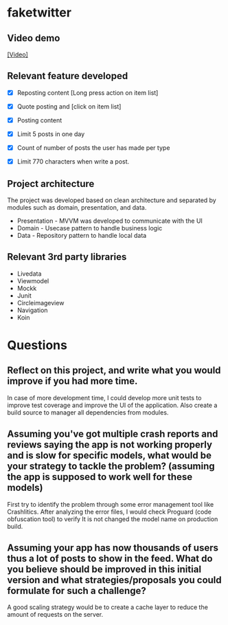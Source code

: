 # faketwitter


## Video demo

[[Video]](https://github.com/douglasalipio/faketwitter/blob/master/demo_resources/full_demo_smallest.mp4)

## Relevant feature developed
- [x] Reposting content [Long press action on item list]
- [x] Quote posting and [click on item list]
- [x] Posting content
- [x] Limit 5 posts in one day 
- [x] Count of number of posts the user has made per type
- [x] Limit 770 characters when write a post. 


## Project architecture
The project was developed based on clean architecture and separated by modules such as domain, presentation, and data.

* Presentation - MVVM was developed to communicate with the UI 
* Domain - Usecase pattern to handle business logic
* Data - Repository pattern to handle local data

## Relevant 3rd party libraries
* Livedata
* Viewmodel
* Mockk
* Junit
* Circleimageview
* Navigation
* Koin

# Questions

## Reflect on this project, and write what you would improve if you had more time.
In case of more development time, I could develop more unit tests to improve test coverage and improve the UI of the application. Also create a build source to manager all dependencies from modules.

## Assuming you've got multiple crash reports and reviews saying the app is not working properly and is slow for specific models, what would be your strategy to tackle the problem? (assuming the app is supposed to work well for these models)

First try to identify the problem through some error management tool like Crashlitics. After analyzing the error files, I would check Proguard (code obfuscation tool) to verify  It is not changed the model name on production build. 

## Assuming your app has now thousands of users thus a lot of posts to show in the feed. What do you believe should be improved in this initial version and what strategies/proposals you could formulate for such a challenge?

A good scaling strategy would be to create a cache layer to reduce the amount of requests on the server.
